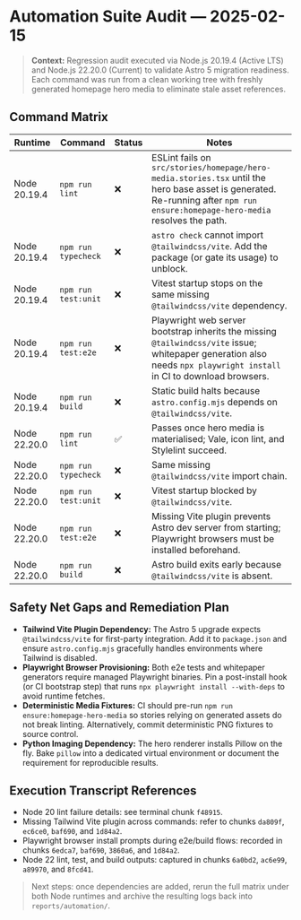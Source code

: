 # Automation Suite Audit — 2025-02-15

> **Context:** Regression audit executed via Node.js 20.19.4 (Active LTS) and Node.js 22.20.0 (Current) to validate Astro 5 migration readiness. Each command was run from a clean working tree with freshly generated homepage hero media to eliminate stale asset references.

## Command Matrix

| Runtime      | Command             | Status | Notes                                                                                                                                                                          |
| ------------ | ------------------- | ------ | ------------------------------------------------------------------------------------------------------------------------------------------------------------------------------ |
| Node 20.19.4 | `npm run lint`      | ❌     | ESLint fails on `src/stories/homepage/hero-media.stories.tsx` until the hero base asset is generated. Re-running after `npm run ensure:homepage-hero-media` resolves the path. |
| Node 20.19.4 | `npm run typecheck` | ❌     | `astro check` cannot import `@tailwindcss/vite`. Add the package (or gate its usage) to unblock.                                                                               |
| Node 20.19.4 | `npm run test:unit` | ❌     | Vitest startup stops on the same missing `@tailwindcss/vite` dependency.                                                                                                       |
| Node 20.19.4 | `npm run test:e2e`  | ❌     | Playwright web server bootstrap inherits the missing `@tailwindcss/vite` issue; whitepaper generation also needs `npx playwright install` in CI to download browsers.          |
| Node 20.19.4 | `npm run build`     | ❌     | Static build halts because `astro.config.mjs` depends on `@tailwindcss/vite`.                                                                                                  |
| Node 22.20.0 | `npm run lint`      | ✅     | Passes once hero media is materialised; Vale, icon lint, and Stylelint succeed.                                                                                                |
| Node 22.20.0 | `npm run typecheck` | ❌     | Same missing `@tailwindcss/vite` import chain.                                                                                                                                 |
| Node 22.20.0 | `npm run test:unit` | ❌     | Vitest startup blocked by `@tailwindcss/vite`.                                                                                                                                 |
| Node 22.20.0 | `npm run test:e2e`  | ❌     | Missing Vite plugin prevents Astro dev server from starting; Playwright browsers must be installed beforehand.                                                                 |
| Node 22.20.0 | `npm run build`     | ❌     | Astro build exits early because `@tailwindcss/vite` is absent.                                                                                                                 |

## Safety Net Gaps and Remediation Plan

- **Tailwind Vite Plugin Dependency:** The Astro 5 upgrade expects `@tailwindcss/vite` for first-party integration. Add it to `package.json` and ensure `astro.config.mjs` gracefully handles environments where Tailwind is disabled.
- **Playwright Browser Provisioning:** Both e2e tests and whitepaper generators require managed Playwright binaries. Pin a post-install hook (or CI bootstrap step) that runs `npx playwright install --with-deps` to avoid runtime fetches.
- **Deterministic Media Fixtures:** CI should pre-run `npm run ensure:homepage-hero-media` so stories relying on generated assets do not break linting. Alternatively, commit deterministic PNG fixtures to source control.
- **Python Imaging Dependency:** The hero renderer installs Pillow on the fly. Bake `pillow` into a dedicated virtual environment or document the requirement for reproducible results.

## Execution Transcript References

- Node 20 lint failure details: see terminal chunk `f48915`.
- Missing Tailwind Vite plugin across commands: refer to chunks `da809f`, `ec6ce0`, `baf690`, and `1d84a2`.
- Playwright browser install prompts during e2e/build flows: recorded in chunks `6edca7`, `baf690`, `3860a6`, and `1d84a2`.
- Node 22 lint, test, and build outputs: captured in chunks `6a0bd2`, `ac6e99`, `a89970`, and `8fcd41`.

> Next steps: once dependencies are added, rerun the full matrix under both Node runtimes and archive the resulting logs back into `reports/automation/`.
